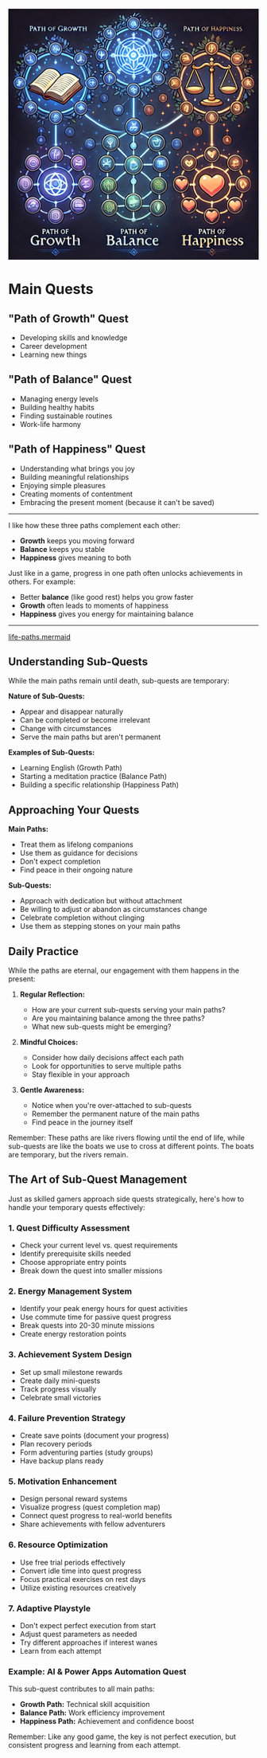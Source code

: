 ![JN_20250130.png](media/JN_20250130.png)

# Main Quests

## "Path of Growth" Quest  
- Developing skills and knowledge
- Career development
- Learning new things  

## "Path of Balance" Quest  
- Managing energy levels  
- Building healthy habits  
- Finding sustainable routines  
- Work-life harmony  

## "Path of Happiness" Quest  
- Understanding what brings you joy  
- Building meaningful relationships  
- Enjoying simple pleasures  
- Creating moments of contentment
- Embracing the present moment (because it can't be saved)

---

I like how these three paths complement each other:  

- **Growth** keeps you moving forward  
- **Balance** keeps you stable  
- **Happiness** gives meaning to both  

Just like in a game, progress in one path often unlocks achievements in others. For example:  

- Better **balance** (like good rest) helps you grow faster  
- **Growth** often leads to moments of happiness  
- **Happiness** gives you energy for maintaining balance  

---
[life-paths.mermaid](media/life-paths.mermaid)

## Understanding Sub-Quests

While the main paths remain until death, sub-quests are temporary:

**Nature of Sub-Quests:**
- Appear and disappear naturally
- Can be completed or become irrelevant
- Change with circumstances
- Serve the main paths but aren't permanent

**Examples of Sub-Quests:**
- Learning English (Growth Path)
- Starting a meditation practice (Balance Path)
- Building a specific relationship (Happiness Path)

## Approaching Your Quests

**Main Paths:**
- Treat them as lifelong companions
- Use them as guidance for decisions
- Don't expect completion
- Find peace in their ongoing nature

**Sub-Quests:**
- Approach with dedication but without attachment
- Be willing to adjust or abandon as circumstances change
- Celebrate completion without clinging
- Use them as stepping stones on your main paths

## Daily Practice

While the paths are eternal, our engagement with them happens in the present:

1. **Regular Reflection:**
   - How are your current sub-quests serving your main paths?
   - Are you maintaining balance among the three paths?
   - What new sub-quests might be emerging?

2. **Mindful Choices:**
   - Consider how daily decisions affect each path
   - Look for opportunities to serve multiple paths
   - Stay flexible in your approach

3. **Gentle Awareness:**
   - Notice when you're over-attached to sub-quests
   - Remember the permanent nature of the main paths
   - Find peace in the journey itself

Remember: These paths are like rivers flowing until the end of life, while sub-quests are like the boats we use to cross at different points. The boats are temporary, but the rivers remain.

## The Art of Sub-Quest Management

Just as skilled gamers approach side quests strategically, here's how to handle your temporary quests effectively:

### 1. Quest Difficulty Assessment
- Check your current level vs. quest requirements
- Identify prerequisite skills needed
- Choose appropriate entry points
- Break down the quest into smaller missions

### 2. Energy Management System
- Identify your peak energy hours for quest activities
- Use commute time for passive quest progress
- Break quests into 20-30 minute missions
- Create energy restoration points

### 3. Achievement System Design
- Set up small milestone rewards
- Create daily mini-quests
- Track progress visually
- Celebrate small victories

### 4. Failure Prevention Strategy
- Create save points (document your progress)
- Plan recovery periods
- Form adventuring parties (study groups)
- Have backup plans ready

### 5. Motivation Enhancement
- Design personal reward systems
- Visualize progress (quest completion map)
- Connect quest progress to real-world benefits
- Share achievements with fellow adventurers

### 6. Resource Optimization
- Use free trial periods effectively
- Convert idle time into quest progress
- Focus practical exercises on rest days
- Utilize existing resources creatively

### 7. Adaptive Playstyle
- Don't expect perfect execution from start
- Adjust quest parameters as needed
- Try different approaches if interest wanes
- Learn from each attempt

### Example: AI & Power Apps Automation Quest

This sub-quest contributes to all main paths:
- **Growth Path:** Technical skill acquisition
- **Balance Path:** Work efficiency improvement
- **Happiness Path:** Achievement and confidence boost

Remember: Like any good game, the key is not perfect execution, but consistent progress and learning from each attempt.

